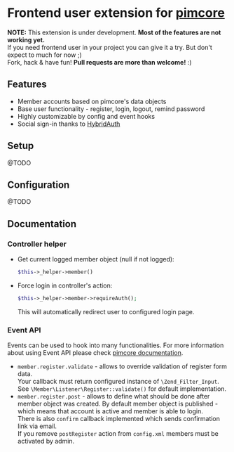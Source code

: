 # Frontend user extension for [pimcore](http://www.pimcore.org/)

**NOTE:** This extension is under development. **Most of the features are not working yet.**  
If you need frontend user in your project you can give it a try. But don't expect to much for now ;)  
Fork, hack & have fun! **Pull requests are more than welcome!** :)

## Features

* Member accounts based on pimcore's data objects
* Base user functionality - register, login, logout, remind password
* Highly customizable by config and event hooks
* Social sign-in thanks to [HybridAuth](https://github.com/hybridauth/hybridauth)

## Setup

@TODO

## Configuration

@TODO

## Documentation

### Controller helper

* Get current logged member object (null if not logged):  
    ```php
    $this->_helper->member()
    ```

* Force login in controller's action:
    ```php
    $this->_helper->member->requireAuth();
    ```
    This will automatically redirect user to configured login page.

### Event API

Events can be used to hook into many functionalities. For more information about using Event API
please check [pimcore documentation](https://www.pimcore.org/wiki/pages/viewpage.action?pageId=14551652).

* ```member.register.validate``` - allows to override validation of register form data.  
    Your callback must return configured instance of ```\Zend_Filter_Input```.  
    See ```\Member\Listener\Register::validate()``` for default implementation.
* ```member.register.post``` - allows to define what should be done after member object was created. 
    By default member object is published - which means that account is active and member
    is able to login.  
    There is also ```confirm``` callback implemented which sends confirmation link via email.  
    If you remove ```postRegister``` action from ```config.xml``` members must be activated by admin.
    
